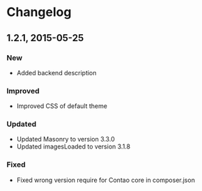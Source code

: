 # Changelog

## 1.2.1, 2015-05-25

### New
* Added backend description

### Improved
* Improved CSS of default theme

### Updated
* Updated Masonry to version 3.3.0
* Updated imagesLoaded to version 3.1.8

### Fixed
* Fixed wrong version require for Contao core in composer.json
